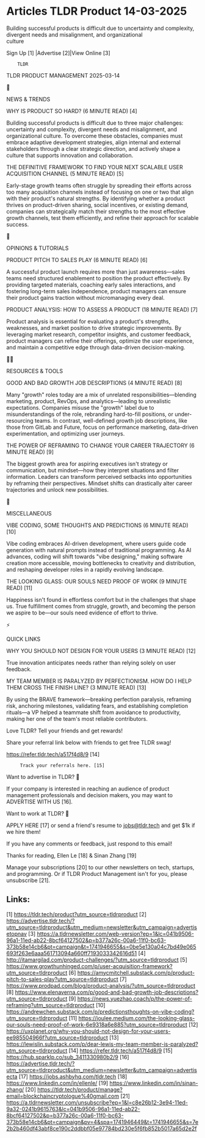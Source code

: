 # Articles TLDR Product 14-03-2025

Building successful products is difficult due to uncertainty and
complexity, divergent needs and misalignment, and organizational
culture ‌ ‌ ‌ ‌ ‌ ‌ ‌ ‌ ‌ ‌ ‌ ‌ ‌ ‌ ‌ ‌ ‌ ‌ ‌ ‌ ‌ ‌ ‌ ‌ ‌ ‌  ‌ ‌ ‌ ‌ ‌ ‌ ‌ ‌ ‌ ‌ ‌ ‌ ‌ ‌ ‌ ‌ ‌ ‌ ‌ ‌ ‌ ‌ ‌ ‌ ‌ ‌ 


 Sign Up [1] |Advertise [2]|View Online [3] 

		TLDR 

TLDR PRODUCT MANAGEMENT 2025-03-14

📱 

NEWS & TRENDS

 WHY IS PRODUCT SO HARD? (6 MINUTE READ) [4] 

 Building successful products is difficult due to three major
challenges: uncertainty and complexity, divergent needs and
misalignment, and organizational culture. To overcome these obstacles,
companies must embrace adaptive development strategies, align internal
and external stakeholders through a clear strategic direction, and
actively shape a culture that supports innovation and collaboration. 

 THE DEFINITIVE FRAMEWORK TO FIND YOUR NEXT SCALABLE USER ACQUISITION
CHANNEL (5 MINUTE READ) [5] 

 Early-stage growth teams often struggle by spreading their efforts
across too many acquisition channels instead of focusing on one or two
that align with their product's natural strengths. By identifying
whether a product thrives on product-driven sharing, social
incentives, or existing demand, companies can strategically match
their strengths to the most effective growth channels, test them
efficiently, and refine their approach for scalable success. 

🚀 

OPINIONS & TUTORIALS

 PRODUCT PITCH TO SALES PLAY (6 MINUTE READ) [6] 

 A successful product launch requires more than just awareness—sales
teams need structured enablement to position the product effectively.
By providing targeted materials, coaching early sales interactions,
and fostering long-term sales independence, product managers can
ensure their product gains traction without micromanaging every deal. 

 PRODUCT ANALYSIS: HOW TO ASSESS A PRODUCT (18 MINUTE READ) [7] 

 Product analysis is essential for evaluating a product's strengths,
weaknesses, and market position to drive strategic improvements. By
leveraging market research, competitor insights, and customer
feedback, product managers can refine their offerings, optimize the
user experience, and maintain a competitive edge through data-driven
decision-making. 

🧑‍💻 

RESOURCES & TOOLS

 GOOD AND BAD GROWTH JOB DESCRIPTIONS (4 MINUTE READ) [8] 

 Many "growth" roles today are a mix of unrelated
responsibilities—blending marketing, product, RevOps, and
analytics—leading to unrealistic expectations. Companies misuse the
"growth" label due to misunderstandings of the role, rebranding
hard-to-fill positions, or under-resourcing teams. In contrast,
well-defined growth job descriptions, like those from GitLab and
Future, focus on performance marketing, data-driven experimentation,
and optimizing user journeys. 

 THE POWER OF REFRAMING TO CHANGE YOUR CAREER TRAJECTORY (6 MINUTE
READ) [9] 

 The biggest growth area for aspiring executives isn't strategy or
communication, but mindset—how they interpret situations and filter
information. Leaders can transform perceived setbacks into
opportunities by reframing their perspectives. Mindset shifts can
drastically alter career trajectories and unlock new possibilities. 

🎁 

MISCELLANEOUS

 VIBE CODING, SOME THOUGHTS AND PREDICTIONS (6 MINUTE READ) [10] 

 Vibe coding embraces AI-driven development, where users guide code
generation with natural prompts instead of traditional programming. As
AI advances, coding will shift towards "vibe designing," making
software creation more accessible, moving bottlenecks to creativity
and distribution, and reshaping developer roles in a rapidly evolving
landscape. 

 THE LOOKING GLASS: OUR SOULS NEED PROOF OF WORK (9 MINUTE READ) [11] 

 Happiness isn't found in effortless comfort but in the challenges
that shape us. True fulfillment comes from struggle, growth, and
becoming the person we aspire to be—our souls need evidence of
effort to thrive. 

⚡ 

QUICK LINKS

 WHY YOU SHOULD NOT DESIGN FOR YOUR USERS (3 MINUTE READ) [12] 

 True innovation anticipates needs rather than relying solely on user
feedback. 

 MY TEAM MEMBER IS PARALYZED BY PERFECTIONISM. HOW DO I HELP THEM
CROSS THE FINISH LINE? (3 MINUTE READ) [13] 

 By using the BRAVE framework—breaking perfection paralysis,
reframing risk, anchoring milestones, validating fears, and
establishing completion rituals—a VP helped a teammate shift from
avoidance to productivity, making her one of the team's most reliable
contributors. 

Love TLDR? Tell your friends and get rewards!

 Share your referral link below with friends to get free TLDR swag! 

 https://refer.tldr.tech/a517f4d8/9 [14] 

		 Track your referrals here. [15] 

Want to advertise in TLDR? 📰

 If your company is interested in reaching an audience of product
management professionals and decision makers, you may want to
ADVERTISE WITH US [16]. 

Want to work at TLDR? 💼

 APPLY HERE [17] or send a friend's resume to jobs@tldr.tech and get
$1k if we hire them! 

 If you have any comments or feedback, just respond to this email! 

Thanks for reading, 
Ellen Le [18] & Sinan Zhang [19] 

 Manage your subscriptions [20] to our other newsletters on tech,
startups, and programming. Or if TLDR Product Management isn't for
you, please unsubscribe [21]. 

 

Links:
------
[1] https://tldr.tech/product?utm_source=tldrproduct
[2] https://advertise.tldr.tech/?utm_source=tldrproduct&utm_medium=newsletter&utm_campaign=advertisetopnav
[3] https://a.tldrnewsletter.com/web-version?ep=1&lc=041b9506-96a1-11ed-ab22-8bcf64127502&p=b377a26c-00a6-11f0-bc63-373b58e14cb6&pt=campaign&t=1741946655&s=0be5e130a04c7bd49e065693f263e6aaa561713094a660ff7193033342616d51
[4] http://itamargilad.com/product-challenges/?utm_source=tldrproduct
[5] https://www.growthunhinged.com/p/user-acquisition-framework?utm_source=tldrproduct
[6] https://amycmitchell.substack.com/p/product-pitch-to-sales-play?utm_source=tldrproduct
[7] https://www.prodpad.com/blog/product-analysis/?utm_source=tldrproduct
[8] https://www.elenaverna.com/p/good-and-bad-growth-job-descriptions?utm_source=tldrproduct
[9] https://news.yuezhao.coach/p/the-power-of-reframing?utm_source=tldrproduct
[10] https://andrewchen.substack.com/p/predictionsthoughts-on-vibe-coding?utm_source=tldrproduct
[11] https://joulee.medium.com/the-looking-glass-our-souls-need-proof-of-work-6e9318a6e885?utm_source=tldrproduct
[12] https://uxplanet.org/why-you-should-not-design-for-your-users-ee985504966f?utm_source=tldrproduct
[13] https://lewislin.substack.com/p/dear-lewis-my-team-member-is-paralyzed?utm_source=tldrproduct
[14] https://refer.tldr.tech/a517f4d8/9
[15] https://hub.sparklp.co/sub_3411330980b2/9
[16] https://advertise.tldr.tech/?utm_source=tldrproduct&utm_medium=newsletter&utm_campaign=advertisecta
[17] https://jobs.ashbyhq.com/tldr.tech
[18] https://www.linkedin.com/in/ellenle/
[19] https://www.linkedin.com/in/sinan-zhang/
[20] https://tldr.tech/product/manage?email=blockchaincryptologue%40gmail.com
[21] https://a.tldrnewsletter.com/unsubscribe?ep=1&l=c8e26b12-3e94-11ed-9a32-0241b9615763&lc=041b9506-96a1-11ed-ab22-8bcf64127502&p=b377a26c-00a6-11f0-bc63-373b58e14cb6&pt=campaign&pv=4&spa=1741946449&t=1741946655&s=7e2b2b460df43abf8ce190c2ddbbf05e97784bd230e5f6fb852b5017a65d2e2f